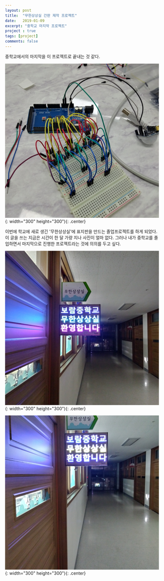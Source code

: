 ```yaml
---
layout: post
title:  "무한상상실 간판 제작 프로젝트"
date:   2019-01-09
excerpt: "중학교 마지막 프로젝트"
project : true
tags: [project]
comments: false
---
```


중학교에서의 마지막을 이 프로젝트로 끝내는 것 같다.

![boramMiddleSchool_TheLastProject_inside](https://raw.githubusercontent.com/streetlamp0912/streetlamp0912.github.io/master/_posts/2019-01-09-무한상상실-간판-제작-프로젝트.assets/boramMiddleSchool_TheLastProject_inside.jpg){: width="300" height="300"){: .center}

이번에 학교에 새로 생긴 '무한상상실'에 표지판을 만드는 졸업프로젝트를 하게 되었다. 이 글을 쓰는 지금은 시간이 한 달 가량 지나 사진이 얼마 없다. 그러나 내가 중학교를 졸업하면서 마지막으로 진행한 프로젝트라는 것에 의의를 두고 싶다.

![boramMiddleSchool_TheLastProject](https://raw.githubusercontent.com/streetlamp0912/streetlamp0912.github.io/master/_posts/2019-01-09-무한상상실-간판-제작-프로젝트.assets/boramMiddleSchool_TheLastProject.jpg){: width="300" height="300"){: .center}



![boramMiddleSchool_TheLastProject2](https://raw.githubusercontent.com/streetlamp0912/streetlamp0912.github.io/master/_posts/2019-01-09-무한상상실-간판-제작-프로젝트.assets/boramMiddleSchool_TheLastProject2.jpg){: width="300" height="300"){: .center}

